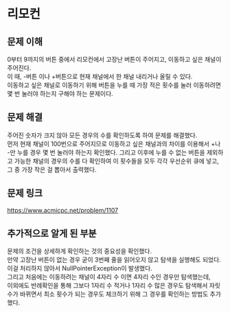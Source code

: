 # 리모컨

## 문제 이해
0부터 9까지의 버튼 중에서 리모컨에서 고장난 버튼이 주어지고, 이동하고 싶은 채널이 주어진다.  
이 때, -버튼 이나 +버튼으로 현재 채널에서 한 채널 내리거나 올릴 수 있다.  
이동하고 싶은 채널로 이동하기 위해 버튼을 누를 때 가장 적은 횟수를 눌러 이동하려면   
몇 번 눌러야 하는지 구해야 하는 문제이다.

## 문제 해결
주어진 숫자가 크지 않아 모든 경우의 수를 확인하도록 하여 문제를 해결했다.  
먼저 현재 채널이 100번으로 주어지므로 이동하고 싶은 채널과의 차이를 이용해서 +나 -만 누를 경우 
몇 번 눌러야 하는지 확인했다.
그리고 이후에 누를 수 없는 버튼을 제외하고 가능한 채널의 경우의 수를 다 확인하여 이 횟수들을 모두 각각 우선순위 큐에 넣고,
그 중 가장 작은 걸 뽑아서 출력했다.

## 문제 링크
https://www.acmicpc.net/problem/1107

## 추가적으로 알게 된 부분
문제의 조건을 상세하게 확인하는 것의 중요성을 확인했다.  
만약 고장난 버튼이 없는 경우 굳이 3번째 줄을 읽어오지 않고 탐색을 실행해도 되었다.  
이걸 처리하지 않아서 NullPointerException이 발생했다.  
그리고 처음에는 이동하려는 채널이 4자리 수 이면 4자리 수인 경우만 탐색했는데,   
이외에도 반례확인을 통해 그보다 1자리 수 적거나 1자리 수 많은 경우도 탐색해서 자릿수가 바뀌면서
최소 횟수가 되는 경우도 체크하기 위해 그 경우를 확인하는 방법도 추가했다.